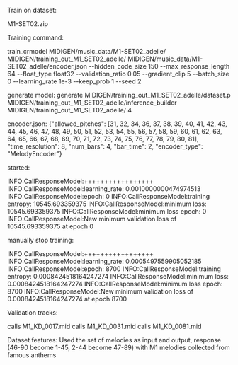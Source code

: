 
Train on dataset:

M1-SET02.zip

Training command:

train_crmodel MIDIGEN/music_data/M1-SET02_adelle/ MIDIGEN/training_out_M1_SET02_adelle/ MIDIGEN/music_data/M1-SET02_adelle/encoder.json --hidden_code_size 150 --max_response_length 64 --float_type float32 --validation_ratio 0.05 --gradient_clip 5 --batch_size 0 --learning_rate 1e-3 --keep_prob 1 --seed 2

generate model:
generate MIDIGEN/training_out_M1_SET02_adelle/dataset.p MIDIGEN/training_out_M1_SET02_adelle/inference_builder MIDIGEN/training_out_M1_SET02_adelle/ 4

encoder.json:
{"allowed_pitches": [31, 32, 34, 36, 37, 38, 39, 40, 41, 42, 43, 44, 45, 46, 47, 48, 49, 50, 51, 52, 53, 54, 55, 56, 57, 58, 59, 60, 61, 62, 63, 64, 65, 66, 67, 68, 69, 70, 71, 72, 73, 74, 75, 76, 77, 78, 79, 80, 81], "time_resolution": 8, "num_bars": 4, "bar_time": 2, "encoder_type": "MelodyEncoder"}

started:

INFO:CallResponseModel:+++++++++++++++++
INFO:CallResponseModel:learning_rate: 0.0010000000474974513
INFO:CallResponseModel:epoch: 0
INFO:CallResponseModel:training entropy: 10545.693359375
INFO:CallResponseModel:minimum loss: 10545.693359375
INFO:CallResponseModel:minimum loss epoch: 0
INFO:CallResponseModel:New minimum validation loss of 10545.693359375 at epoch 0

manually stop training:

INFO:CallResponseModel:+++++++++++++++++
INFO:CallResponseModel:learning_rate: 0.0005497559905052185
INFO:CallResponseModel:epoch: 8700
INFO:CallResponseModel:training entropy: 0.0008424518164247274
INFO:CallResponseModel:minimum loss: 0.0008424518164247274
INFO:CallResponseModel:minimum loss epoch: 8700
INFO:CallResponseModel:New minimum validation loss of 0.0008424518164247274 at epoch 8700

Validation tracks:

calls M1_KD_0017.mid
calls M1_KD_0031.mid
calls M1_KD_0081.mid

Dataset features:
Used the set of melodies as input and output, response (46-90 become 1-45, 2-44 become 47-89) with M1 melodies collected from famous anthems
